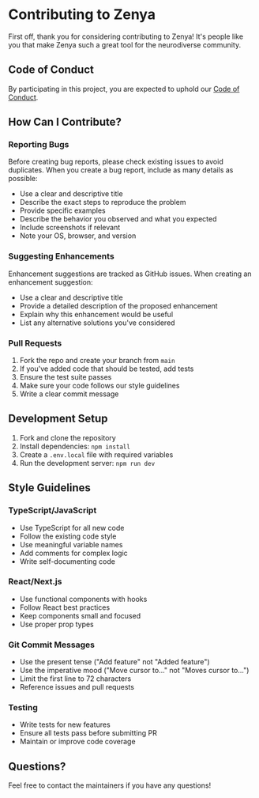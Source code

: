 # Contributing to Zenya

First off, thank you for considering contributing to Zenya! It's people like you that make Zenya such a great tool for the neurodiverse community.

## Code of Conduct

By participating in this project, you are expected to uphold our [Code of Conduct](CODE_OF_CONDUCT.md).

## How Can I Contribute?

### Reporting Bugs

Before creating bug reports, please check existing issues to avoid duplicates. When you create a bug report, include as many details as possible:

- Use a clear and descriptive title
- Describe the exact steps to reproduce the problem
- Provide specific examples
- Describe the behavior you observed and what you expected
- Include screenshots if relevant
- Note your OS, browser, and version

### Suggesting Enhancements

Enhancement suggestions are tracked as GitHub issues. When creating an enhancement suggestion:

- Use a clear and descriptive title
- Provide a detailed description of the proposed enhancement
- Explain why this enhancement would be useful
- List any alternative solutions you've considered

### Pull Requests

1. Fork the repo and create your branch from `main`
2. If you've added code that should be tested, add tests
3. Ensure the test suite passes
4. Make sure your code follows our style guidelines
5. Write a clear commit message

## Development Setup

1. Fork and clone the repository
2. Install dependencies: `npm install`
3. Create a `.env.local` file with required variables
4. Run the development server: `npm run dev`

## Style Guidelines

### TypeScript/JavaScript

- Use TypeScript for all new code
- Follow the existing code style
- Use meaningful variable names
- Add comments for complex logic
- Write self-documenting code

### React/Next.js

- Use functional components with hooks
- Follow React best practices
- Keep components small and focused
- Use proper prop types

### Git Commit Messages

- Use the present tense ("Add feature" not "Added feature")
- Use the imperative mood ("Move cursor to..." not "Moves cursor to...")
- Limit the first line to 72 characters
- Reference issues and pull requests

### Testing

- Write tests for new features
- Ensure all tests pass before submitting PR
- Maintain or improve code coverage

## Questions?

Feel free to contact the maintainers if you have any questions!
